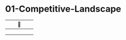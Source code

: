 # 01-Competitive-Landscape

|   |   |  🖤 |   |   |
|---|---|---|---|---|
|   |   |   |   |   |
|   |   |   |   |   |
|   |   |   |   |   |
